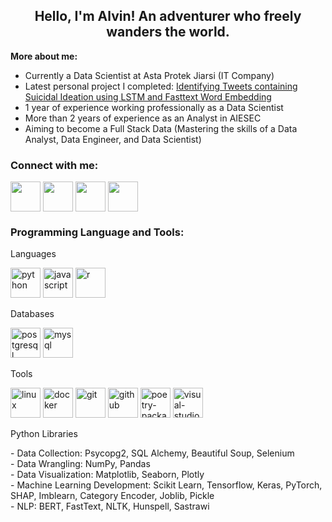 <h2 align="center">
  Hello, I'm Alvin!
  An adventurer who freely wanders the world. <br>
</h2>

**More about me:**
- Currently a Data Scientist at Asta Protek Jiarsi (IT Company)
- Latest personal project I completed: [Identifying Tweets containing Suicidal Ideation using LSTM and Fasttext Word Embedding](https://github.com/apricitea/text-suicide-ideation-detection) 
- 1 year of experience working professionally as a Data Scientist
- More than 2 years of experience as an Analyst in AIESEC
- Aiming to become a Full Stack Data (Mastering the skills of a Data Analyst, Data Engineer, and Data Scientist)

<h3 align="left">
  Connect with me:
</h3>

<p align="left">
  <a href="mailto:alvincnataputra@gmail.com" target="blank"><img align="center" src="https://img.icons8.com/color/48/gmail-new.png" width="48" height="48"/></a>
  <a href="https://linkedin.com/in/alvincnataputra" target="blank"><img align="center" src="https://img.icons8.com/fluency/48/linkedin.png" width="48" height="48"/></a>
  <a href="https://www.instagram.com/apeirodonut" target="blank"><img align="center" src="https://img.icons8.com/fluency/48/instagram-new.png" width="48" height="48"/></a>
  <a href="https://apricitea.medium.com/" target="blank"><img align="center" src="https://img.icons8.com/ios-glyphs/48/medium-logo.png" width="48" height="48"/></a>
</p>

<h3 align="left">
  Programming Language and Tools:
</h3>

Languages
<p align="left">
  <img src="https://img.icons8.com/color/48/python--v1.png" width="48" height="48" alt="python">
  <img src="https://img.icons8.com/color/48/javascript--v1.png" width="48" height="48" alt="javascript">
  <img src="https://img.icons8.com/fluency/48/r-project.png" width="48" height="48" alt="r">
</p>

Databases
<p align="left">
  <img src="https://img.icons8.com/color/48/postgreesql.png" width="48" height="48" alt="postgresql">
  <img src="https://img.icons8.com/material-outlined/48/mysql-logo.png" width="48" height="48" alt="mysql">
</p>

Tools
<p align="left">
  <img src="https://img.icons8.com/color/48/linux--v1.png" width="48" height="48" alt="linux">
  <img src="https://img.icons8.com/fluency/48/docker.png" width="48" height="48" alt="docker">
  <img src="https://img.icons8.com/color/48/git.png" width="48" height="48" alt="git">
  <img src="https://img.icons8.com/material-rounded/48/github.png" width="48" height="48" alt="github">
  <img src="https://github.com/apricitea/apricitea/assets/70255413/8f1fdc99-dfd0-409f-93f4-6457bd1a43a4" width="48" height="48" alt="poetry-package-manager">
  <img src="https://img.icons8.com/color/48/visual-studio-code-2019.png" width="48" height="48" alt="visual-studio-code">
</p>

Python Libraries
<p align="left">
  - Data Collection: Psycopg2, SQL Alchemy, Beautiful Soup, Selenium <br>
  - Data Wrangling: NumPy, Pandas <br>
  - Data Visualization: Matplotlib, Seaborn, Plotly <br>
  - Machine Learning Development: Scikit Learn, Tensorflow, Keras, PyTorch, SHAP, Imblearn, Category Encoder, Joblib, Pickle <br>
  - NLP: BERT, FastText, NLTK, Hunspell, Sastrawi <br>
</p>
